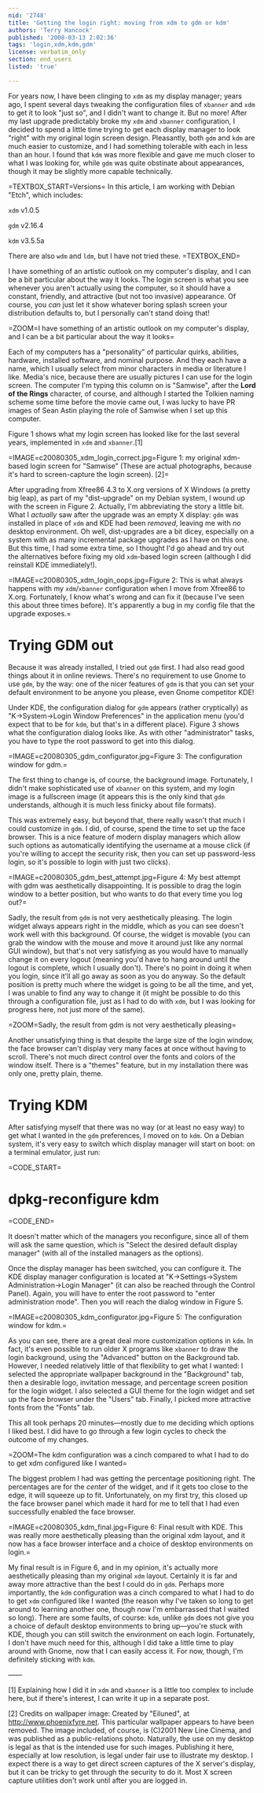 ```yaml
---
nid: '2748'
title: 'Getting the login right: moving from xdm to gdm or kdm'
authors: 'Terry Hancock'
published: '2008-03-13 2:02:36'
tags: 'login,xdm,kdm,gdm'
license: verbatim_only
section: end_users
listed: 'true'

---
```

For years now, I have been clinging to `xdm` as my display manager; years ago, I spent several days tweaking the configuration files of `xbanner` and `xdm` to get it to look "just so", and I didn't want to change it. But no more! After my last upgrade predictably broke my `xdm` and `xbanner` configuration, I decided to spend a little time trying to get each display manager to look "right" with my original login screen design. Pleasantly, both `gdm` and `kdm` are much easier to customize, and I had something tolerable with each in less than an hour. I found that `kdm` was more flexible and gave me much closer to what I was looking for, while `gdm` was quite obstinate about appearances, though it may be slightly more capable technically.

<!--break-->

=TEXTBOX_START=Versions=
In this article, I am working with Debian "Etch", which includes:

`xdm` v1.0.5

`gdm` v2.16.4

`kdm` v3.5.5a

There are also `wdm` and `ldm`, but I have not tried these.
=TEXTBOX_END=

I have something of an artistic outlook on my computer's display, and I can be a bit particular about the way it looks. The login screen is what you see whenever you aren't actually using the computer, so it should have a constant, friendly, and attractive (but not too invasive) appearance. Of course, you _can_ just let it show whatever boring splash screen your distribution defaults to, but I personally can't stand doing that!

=ZOOM=I have something of an artistic outlook on my computer's display, and I can be a bit particular about the way it looks=

Each of my computers has a "personality" of particular quirks, abilities, hardware, installed software, and nominal purpose. And they each have a name, which I usually select from minor characters in media or literature I like. Media's nice, because there are usually pictures I can use for the login screen. The computer I'm typing this column on is "Samwise", after the **Lord of the Rings** character, of course, and although I started the Tolkien naming scheme some time before the movie came out, I was lucky to have PR images of Sean Astin playing the role of Samwise when I set up this computer.

Figure 1 shows what my login screen has looked like for the last several years, implemented in `xdm` and `xbanner`.[1]

=IMAGE=c20080305_xdm_login_correct.jpg=Figure 1: my original xdm-based login screen for "Samwise" (These are actual photographs, because it's hard to screen-capture the login screen). [2]=

After upgrading from Xfree86 4.3 to X.org versions of X Windows (a pretty big leap), as part of my "dist-upgrade" on my Debian system, I wound up with the screen in Figure 2. Actually, I'm abbreviating the story a little bit. What I _actually_ saw after the upgrade was an empty X display: `gdm` was installed in place of `xdm` and KDE had been _removed_, leaving me with _no_ desktop environment. Oh well, dist-upgrades are a bit dicey, especially on a system with as many incremental package upgrades as I have on this one. But this time, I had some extra time, so I thought I'd go ahead and try out the alternatives before fixing my old `xdm`-based login screen (although I did reinstall KDE immediately!).

=IMAGE=c20080305_xdm_login_oops.jpg=Figure 2: This is what always happens with my `xdm`/`xbanner` configuration when I move from Xfree86 to X.org. Fortunately, I know what's wrong and can fix it (because I've seen this about three times before). It's apparently a bug in my config file that the upgrade exposes.=

# Trying GDM out

Because it was already installed, I tried out `gdm` first. I had also read good things about it in online reviews. There's no requirement to use Gnome to use `gdm`, by the way: one of the nicer features of `gdm` is that you can set your default environment to be anyone you please, even Gnome competitor KDE!

Under KDE, the configuration dialog for `gdm` appears (rather cryptically) as "K→System→Login Window Preferences" in the application menu (you'd expect that to be for `kdm`, but that's in a different place). Figure 3 shows what the configuration dialog looks like. As with other "administrator" tasks, you have to type the root password to get into this dialog.

=IMAGE=c20080305_gdm_configurator.jpg=Figure 3: The configuration window for gdm.=

The first thing to change is, of course, the background image. Fortunately, I didn't make sophisticated use of `xbanner` on this system, and my login image is a fullscreen image (it appears this is the only kind that `gdm` understands, although it is much less finicky about file formats).

This was extremely easy, but beyond that, there really wasn't that much I could customize in `gdm`. I did, of course, spend the time to set up the face browser. This is a nice feature of modern display managers which allow such options as automatically identifying the username at a mouse click (if you're willing to accept the security risk, then you can set up password-less login, so it's possible to login with just two clicks).

=IMAGE=c20080305_gdm_best_attempt.jpg=Figure 4: My best attempt with gdm was aesthetically disappointing. It is possible to drag the login window to a better position, but who wants to do that every time you log out?=

Sadly, the result from `gdm` is not very aesthetically pleasing. The login widget always appears right in the middle, which as you can see doesn't work well with this background. Of course, the widget is movable (you can grab the window with the mouse and move it around just like any normal GUI window), but that's not very satisfying as you would have to manually change it on every logout (meaning you'd have to hang around until the logout is complete, which I usually don't). There's no point in doing it when you login, since it'll all go away as soon as you do anyway. So the default position is pretty much where the widget is going to be all the time, and yet, I was unable to find any way to change it (it might be possible to do this through a configuration file, just as I had to do with `xdm`, but I was looking for progress here, not just more of the same).

=ZOOM=Sadly, the result from gdm is not very aesthetically pleasing=

Another unsatisfying thing is that despite the large size of the login window, the face browser can't display very many faces at once without having to scroll. There's not much direct control over the fonts and colors of the window itself. There is a "themes" feature, but in my installation there was only one, pretty plain, theme.

# Trying KDM

After satisfying myself that there was no way (or at least no easy way) to get what I wanted in the `gdm` preferences, I moved on to `kdm`. On a Debian system, it's very easy to switch which display manager will start on boot: on a terminal emulator, just run:

=CODE_START=
# dpkg-reconfigure kdm
=CODE_END=

It doesn't matter which of the managers you reconfigure, since all of them will ask the same question, which is "Select the desired default display manager" (with all of the installed managers as the options). 

Once the display manager has been switched, you can configure it. The KDE display manager configuration is located at "K→Settings→System Administration→Login Manager" (it can also be reached through the Control Panel). Again, you will have to enter the root password to "enter administration mode". Then you will reach the dialog window in Figure 5.

=IMAGE=c20080305_kdm_configurator.jpg=Figure 5: The configuration window for kdm.=

As you can see, there are a great deal more customization options in `kdm`. In fact, it's even possible to run older X programs like `xbanner` to draw the login background, using the "Advanced" button on the Background tab. However, I needed relatively little of that flexibility to get what I wanted: I selected the appropriate wallpaper background in the "Background" tab, then a desirable logo, invitation message, and percentage screen position for the login widget. I also selected a GUI theme for the login widget and set up the face browser under the "Users" tab. Finally, I picked more attractive fonts from the "Fonts" tab.

This all took perhaps 20 minutes—mostly due to me deciding which options I liked best. I did have to go through a few login cycles to check the outcome of my changes.

=ZOOM=The kdm configuration was a cinch compared to what I had to do to get xdm configured like I wanted=

The biggest problem I had was getting the percentage positioning right. The percentages are for the _center_ of the widget, and if it gets too close to the edge, it will squeeze up to fit. Unfortunately, on my first try, this closed up the face browser panel which made it hard for me to tell that I had even successfully enabled the face browser.

=IMAGE=c20080305_kdm_final.jpg=Figure 6: Final result with KDE. This was really more aesthetically pleasing than the original xdm layout, and it now has a face browser interface and a choice of desktop environments on login.=

My final result is in Figure 6, and in my opinion, it's actually more aesthetically pleasing than my original `xdm` layout. Certainly it is far and away more attractive than the best I could do in `gdm`. Perhaps more importantly, the `kdm` configuration was a cinch compared to what I had to do to get `xdm` configured like I wanted (the reason why I've taken so long to get around to learning another one, though now I'm embarrassed that I waited so long). There are some faults, of course: `kdm`, unlike `gdm` does not give you a choice of default desktop environments to bring up—you're stuck with KDE, though you can still switch the environment on each login. Fortunately, I don't have much need for this, although I did take a little time to play around with Gnome, now that I can easily access it. For now, though, I'm definitely sticking with `kdm`.

——

[1] Explaining how I did it in `xdm` and `xbanner` is a little too complex to include here, but if there's interest, I can write it up in a separate post.

[2] Credits on wallpaper image: Created by "Eiluned", at http://www.phoenixfyre.net. This particular wallpaper appears to have been removed. The image included, of course, is (C)2001 New Line Cinema, and was published as a public-relations photo. Naturally, the use on my desktop is legal as that is the intended use for such images. Publishing it here, especially at low resolution, is legal under fair use to illustrate my desktop. I expect there is a way to get direct screen captures of the X server's display, but it can be tricky to get through the security to do it. Most X screen capture utilities don't work until after you are logged in.

